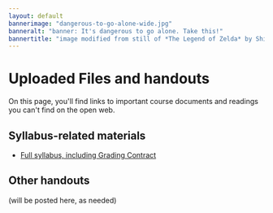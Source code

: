```yaml
---
layout: default
bannerimage: "dangerous-to-go-alone-wide.jpg"
banneralt: "banner: It's dangerous to go alone. Take this!"
bannertitle: "image modified from still of *The Legend of Zelda* by Shigeru Miyamoto and Nintendo."
---
```



# Uploaded Files and handouts

On this page, you'll find links to important course documents and readings you can't find on the open web.

## Syllabus-related materials

* [Full syllabus, including Grading Contract]({{site.github.repository_url}}/raw/gh-pages/uploads/miller--syllabus-with-grading-contract--composing-digital-media--{{slugterm}}.docx)

## Other handouts
(will be posted here, as needed)
